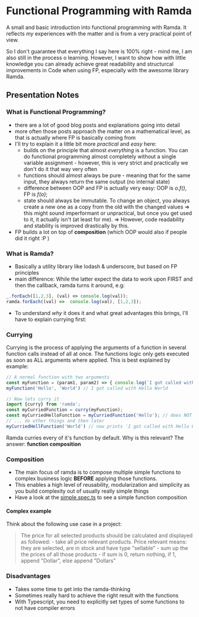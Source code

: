 # Functional Programming with Ramda
A small and basic introduction into functional programming with Ramda.
It reflects *my* experiences with the matter and is from a very practical point of view.

So I don't guarantee that everything I say here is 100% right - mind me, I am also still in the process o learning.
However, I want to show how with little knowledge you can already achieve great readability and structurcal improvements in Code when using FP, especially with the awesome library Ramda.

## Presentation Notes
### What is Functional Programming?
- there are a lot of good blog posts and explanations going into detail
- more often those posts approach the matter on a mathematical level, as that is actually where FP is basically coming from
- I'll try to explain it a little bit more _practical_ and _easy_ here:
    - builds on the principle that almost *everything* is a function. You can do functional programming almost completely without a single variable assignment - however, this is very strict and practically we don't do it that way very often
    - functions should almost always be pure - meaning that for the same input, they always return the same output (no internal state)
    - difference between OOP and FP is actually very easy: OOP is _o.f()_, FP is _f(o)_;
    - state should always be immutable. To change an object, you always create a new one as a copy from the old with the changed values
    => this might sound imperformant or unpractical, but once you get used to it, it actually isn't (at least for me).
    => However, code readability and stability is improved drastically by this.
- FP builds a lot on top of **composition** (which OOP would also if people did it right :P )

### What is Ramda?
- Basically a utility library like lodash & underscore, but based on FP principles
- main difference: While the latter expect the data to work upon FIRST and then the callback, ramda turns it around, e.g:

```JavaScript
_.forEach([1,2,3], (val) => console.log(val));
ramda.forEach((val) =>  console.log(val), [1,2,3]);
```

- To understand *why* it does it and what great advantages this brings, I'll have to explain currying first:

### Currying
Currying is the process of applying the arguments of a function in several function calls instead of all at once.
The functions logic only gets executed as soon as ALL arguments where applied. This is best explained by example:

```JavaScript
// A normal function with two arguments
const myFunction = (param1, param2) => { console.log(`I got called with ${param1} ${param2}` };
myFunction('Hello', 'World') // I got called with Hello World

// Now lets curry it
import {curry} from 'ramda';
const myCurriedFunction = curry(myFunction);
const myCurriedHelloFunction = myCurriedFunction('Hello'); // does NOT execute the function, but stores the first arugment
// ... do other things and then later
myCurriedHellFunction('World') // now prints 'I got called with Hello World');
```

Ramda curries every of it's function by default.
Why is this relevant? The answer: **function composition**

### Composition
- The main focus of ramda is to compose multiple simple functions to complex business logic **BEFORE** applying those functions.
- This enables a high level of reusability, modularization and simplicity as you build complexity out of usually really simple things
- Have a look at the [simple.spec.ts](./src/simple.spec.ts) to see a simple function composition


#### Complex example
Think about the following use case in a project:

> The price for all selected products should be calculated and displayed as followed:
> \- take all price relevant products. Price relevant means: they are selected, are in stock and have type "sellable"
> \- sum up the the prices of all those products
> \- if sum is 0, return nothing, if 1, append "Dollar", else append "Dollars"


### Disadvantages
- Takes some time to get into the ramda-thinking
- Sometimes really hard to achieve the right result with the functions
- With Typescript, you need to explicitly set types of some functions to not have compiler errors